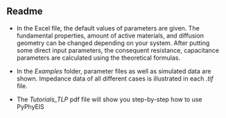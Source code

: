 ## Readme 

- In the Excel file, the default values of parameters are given. The fundamental properties, amount of active materials, and diffusion geometry can be changed depending on your system. After putting some direct input parameters, the consequent resistance, capacitance parameters are calculated using the theoretical formulas.

- In the *Examples* folder, parameter files as well as simulated data are shown. Impedance data of all different cases is illustrated in each *.tif* file.

- The *Tutorials_TLP* pdf file will show you step-by-step how to use PyPhyEIS
